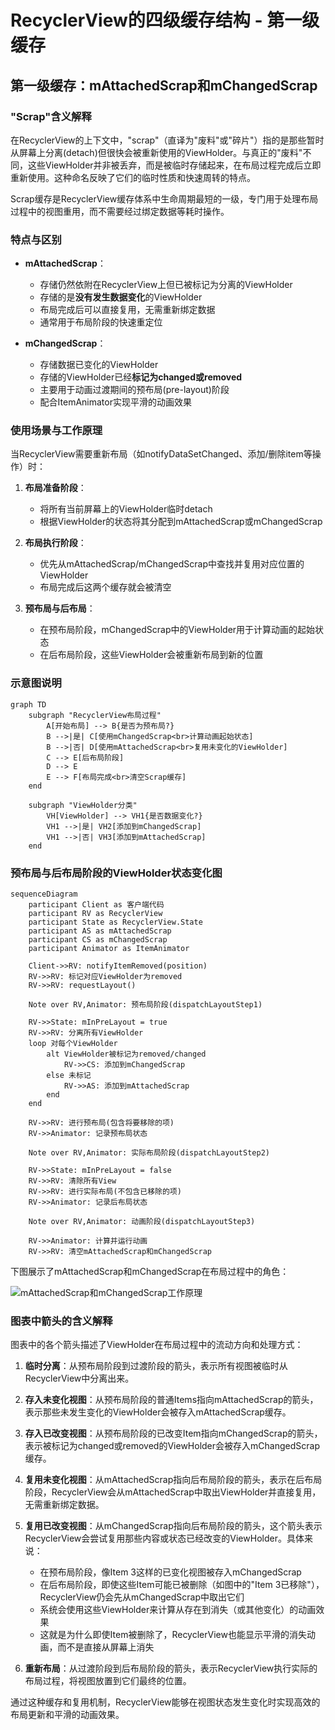 # RecyclerView的四级缓存结构 - 第一级缓存

## 第一级缓存：mAttachedScrap和mChangedScrap

### "Scrap"含义解释

在RecyclerView的上下文中，"scrap"（直译为"废料"或"碎片"）指的是那些暂时从屏幕上分离(detach)但很快会被重新使用的ViewHolder。与真正的"废料"不同，这些ViewHolder并非被丢弃，而是被临时存储起来，在布局过程完成后立即重新使用。这种命名反映了它们的临时性质和快速周转的特点。

Scrap缓存是RecyclerView缓存体系中生命周期最短的一级，专门用于处理布局过程中的视图重用，而不需要经过绑定数据等耗时操作。

### 特点与区别

- **mAttachedScrap**：
  - 存储仍然依附在RecyclerView上但已被标记为分离的ViewHolder
  - 存储的是**没有发生数据变化**的ViewHolder
  - 布局完成后可以直接复用，无需重新绑定数据
  - 通常用于布局阶段的快速重定位

- **mChangedScrap**：
  - 存储数据已变化的ViewHolder
  - 存储的ViewHolder已经**标记为changed或removed**
  - 主要用于动画过渡期间的预布局(pre-layout)阶段
  - 配合ItemAnimator实现平滑的动画效果

### 使用场景与工作原理

当RecyclerView需要重新布局（如notifyDataSetChanged、添加/删除item等操作）时：

1. **布局准备阶段**：
   - 将所有当前屏幕上的ViewHolder临时detach
   - 根据ViewHolder的状态将其分配到mAttachedScrap或mChangedScrap

2. **布局执行阶段**：
   - 优先从mAttachedScrap/mChangedScrap中查找并复用对应位置的ViewHolder
   - 布局完成后这两个缓存就会被清空

3. **预布局与后布局**：
   - 在预布局阶段，mChangedScrap中的ViewHolder用于计算动画的起始状态
   - 在后布局阶段，这些ViewHolder会被重新布局到新的位置

### 示意图说明

```mermaid
graph TD
    subgraph "RecyclerView布局过程"
        A[开始布局] --> B{是否为预布局?}
        B -->|是| C[使用mChangedScrap<br>计算动画起始状态]
        B -->|否| D[使用mAttachedScrap<br>复用未变化的ViewHolder]
        C --> E[后布局阶段]
        D --> E
        E --> F[布局完成<br>清空Scrap缓存]
    end

    subgraph "ViewHolder分类"
        VH[ViewHolder] --> VH1{是否数据变化?}
        VH1 -->|是| VH2[添加到mChangedScrap]
        VH1 -->|否| VH3[添加到mAttachedScrap]
    end
```

### 预布局与后布局阶段的ViewHolder状态变化图

```mermaid
sequenceDiagram
    participant Client as 客户端代码
    participant RV as RecyclerView
    participant State as RecyclerView.State
    participant AS as mAttachedScrap
    participant CS as mChangedScrap
    participant Animator as ItemAnimator
    
    Client->>RV: notifyItemRemoved(position)
    RV->>RV: 标记对应ViewHolder为removed
    RV->>RV: requestLayout()
    
    Note over RV,Animator: 预布局阶段(dispatchLayoutStep1)
    
    RV->>State: mInPreLayout = true
    RV->>RV: 分离所有ViewHolder
    loop 对每个ViewHolder
        alt ViewHolder被标记为removed/changed
            RV->>CS: 添加到mChangedScrap
        else 未标记
            RV->>AS: 添加到mAttachedScrap
        end
    end
    
    RV->>RV: 进行预布局(包含将要移除的项)
    RV->>Animator: 记录预布局状态
    
    Note over RV,Animator: 实际布局阶段(dispatchLayoutStep2)
    
    RV->>State: mInPreLayout = false
    RV->>RV: 清除所有View
    RV->>RV: 进行实际布局(不包含已移除的项)
    RV->>Animator: 记录后布局状态
    
    Note over RV,Animator: 动画阶段(dispatchLayoutStep3)
    
    RV->>Animator: 计算并运行动画
    RV->>RV: 清空mAttachedScrap和mChangedScrap
```

下图展示了mAttachedScrap和mChangedScrap在布局过程中的角色：

![mAttachedScrap和mChangedScrap工作原理](images/scrap_cache_working.svg) 

### 图表中箭头的含义解释

图表中的各个箭头描述了ViewHolder在布局过程中的流动方向和处理方式：

1. **临时分离**：从预布局阶段到过渡阶段的箭头，表示所有视图被临时从RecyclerView中分离出来。

2. **存入未变化视图**：从预布局阶段的普通Items指向mAttachedScrap的箭头，表示那些未发生变化的ViewHolder会被存入mAttachedScrap缓存。

3. **存入已改变视图**：从预布局阶段的已改变Item指向mChangedScrap的箭头，表示被标记为changed或removed的ViewHolder会被存入mChangedScrap缓存。

4. **复用未变化视图**：从mAttachedScrap指向后布局阶段的箭头，表示在后布局阶段，RecyclerView会从mAttachedScrap中取出ViewHolder并直接复用，无需重新绑定数据。

5. **复用已改变视图**：从mChangedScrap指向后布局阶段的箭头，这个箭头表示RecyclerView会尝试复用那些内容或状态已经改变的ViewHolder。具体来说：
   - 在预布局阶段，像Item 3这样的已变化视图被存入mChangedScrap
   - 在后布局阶段，即使这些Item可能已被删除（如图中的"Item 3已移除"），RecyclerView仍会先从mChangedScrap中取出它们
   - 系统会使用这些ViewHolder来计算从存在到消失（或其他变化）的动画效果
   - 这就是为什么即使Item被删除了，RecyclerView也能显示平滑的消失动画，而不是直接从屏幕上消失

6. **重新布局**：从过渡阶段到后布局阶段的箭头，表示RecyclerView执行实际的布局过程，将视图放置到它们最终的位置。

通过这种缓存和复用机制，RecyclerView能够在视图状态发生变化时实现高效的布局更新和平滑的动画效果。 